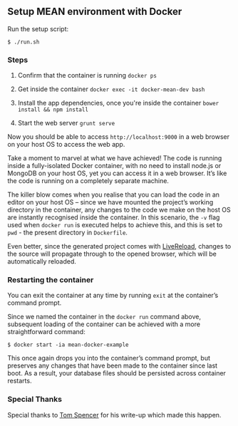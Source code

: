 ## Setup MEAN environment with Docker
Run the setup script:

    $ ./run.sh

### Steps
1. Confirm that the container is running
    `docker ps`
2. Get inside the container
    `docker exec -it docker-mean-dev bash`

3. Install the app dependencies, once you're inside the container
    `bower install && npm install`

4. Start the web server
    `grunt serve`

Now you should be able to access `http://localhost:9000` in a web browser on your host
OS to access the web app.

Take a moment to marvel at what we have achieved! The code is running inside a 
fully-isolated Docker container, with no need to install node.js or MongoDB on your host OS, 
yet you can access it in a web browser. It’s like the code is running on a completely separate machine.

The killer blow comes when you realise that you can load the code in an editor on your host OS – since 
we have mounted the project’s working directory in the container, any changes to the code we make on 
the host OS are instantly recognised inside the container. In this scenario, the `-v` flag used 
when `docker run` is executed helps to achieve this, and this is set to `pwd` - the present directory
in `Dockerfile`.

Even better, since the generated project comes with [LiveReload](http://livereload.com/), 
changes to the source will propagate through to the opened browser, which will be automatically reloaded.

### Restarting the container
You can exit the container at any time by running `exit` at the container’s command prompt.

Since we named the container in the `docker run` command above, subsequent loading of the 
container can be achieved with a more straightforward command:

    $ docker start -ia mean-docker-example

This once again drops you into the container’s command prompt, but preserves any changes that have been 
made to the container since last boot. As a result, your database files should be persisted across 
container restarts.

### Special Thanks
Special thanks to [Tom Spencer](http://fiznool.com/blog/2015/07/25/setting-up-a-docker-based-mean-development-environment/) 
for his write-up which made this happen.